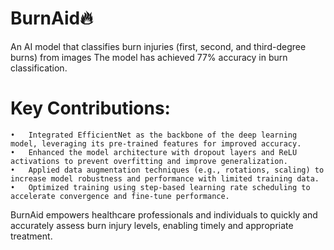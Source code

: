 # BurnAid🔥
An AI model that classifies burn injuries (first, second, and third-degree burns) from images 
The model has achieved 77% accuracy in burn classification.

# Key Contributions:

	•	Integrated EfficientNet as the backbone of the deep learning model, leveraging its pre-trained features for improved accuracy.
	•	Enhanced the model architecture with dropout layers and ReLU activations to prevent overfitting and improve generalization.
	•	Applied data augmentation techniques (e.g., rotations, scaling) to increase model robustness and performance with limited training data.
	•	Optimized training using step-based learning rate scheduling to accelerate convergence and fine-tune performance.


BurnAid empowers healthcare professionals and individuals to quickly and accurately assess burn injury levels, enabling timely and appropriate treatment.
